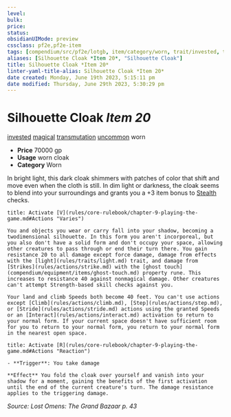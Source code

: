 ```yaml
---
level:
bulk:
price:
status:
obsidianUIMode: preview
cssclass: pf2e,pf2e-item
tags: [compendium/src/pf2e/lotgb, item/category/worn, trait/invested, trait/magical, trait/transmutation, trait/uncommon, trait/worn]
aliases: [Silhouette Cloak *Item 20*, "Silhouette Cloak"]
title: Silhouette Cloak *Item 20*
linter-yaml-title-alias: Silhouette Cloak *Item 20*
date created: Monday, June 19th 2023, 5:15:11 pm
date modified: Thursday, June 29th 2023, 5:30:29 pm
---
```


# Silhouette Cloak *Item 20*

[invested](rules/traits/invested.md) [magical](rules/traits/magical.md) [transmutation](rules/traits/transmutation.md) [uncommon](rules/traits/uncommon.md) worn  

- **Price** 70000 gp
- **Usage** worn cloak
- **Category** Worn

In bright light, this dark cloak shimmers with patches of color that shift and move even when the cloth is still. In dim light or darkness, the cloak seems to blend into your surroundings and grants you a +3 item bonus to [Stealth](compendium/skills.md#Stealth) checks.

```ad-embed-ability
title: Activate [V](rules/core-rulebook/chapter-9-playing-the-game.md#Actions "Varies")

You and objects you wear or carry fall into your shadow, becoming a twodimensional silhouette. In this form you aren't incorporeal, but you also don't have a solid form and don't occupy your space, allowing other creatures to pass through or end their turn there. You gain resistance 20 to all damage except force damage, damage from effects with the [light](rules/traits/light.md) trait, and damage from [Strikes](rules/actions/strike.md) with the [ghost touch](compendium/equipment/items/ghost-touch.md) property rune. This increases to resistance 40 against nonmagical damage. Other creatures can't attempt Strength-based skill checks against you.

Your land and climb Speeds both become 40 feet. You can't use actions except [Climb](rules/actions/climb.md), [Step](rules/actions/step.md), or [Stride](rules/actions/stride.md) actions using the granted Speeds or an [Interact](rules/actions/interact.md) activation to return to your normal form. If your current space doesn't have sufficient room for you to return to your normal form, you return to your normal form in the nearest open space.
```

```ad-embed-ability
title: Activate [R](rules/core-rulebook/chapter-9-playing-the-game.md#Actions "Reaction")

- **Trigger**: You take damage

**Effect** You fold the cloak over yourself and vanish into your shadow for a moment, gaining the benefits of the first activation until the end of the current creature's turn. The damage resistance applies to the triggering damage.
```

*Source: Lost Omens: The Grand Bazaar p. 43*

